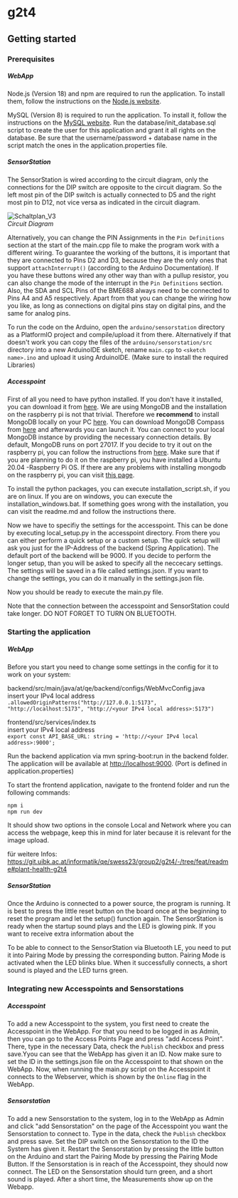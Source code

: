 # g2t4


## Getting started

### Prerequisites

##### WebApp

Node.js (Version 18) and npm are required to run the application. To install them, follow the instructions on the [Node.js website](https://nodejs.org/en/download/).

MySQL (Version 8) is required to run the application. To install it, follow the instructions on the [MySQL website](https://dev.mysql.com/downloads/installer/). Run the database/init_database.sql script to create the user for this application and grant it all rights on the database. Be sure that the username/password + database name in the script match the ones in the application.properties file.

##### SensorStation

The SensorStation is wired according to the circuit diagram, only the connections for the DIP switch are opposite to the circuit diagram. So the left most pin of the DIP switch is actually connected to D5 and the right most pin to D12, not vice versa as indicated in the circuit diagram.

![Schaltplan_V3](https://git.uibk.ac.at/informatik/qe/swess23/group2/g2t4/-/raw/main/Schaltplan_V3.png)\
_Circuit Diagram_

Alternatively, you can change the PIN Assignments in the `Pin Definitions` section at the start of the main.cpp file to make the program work with a different wiring. To guarantee the working of the buttons, it is important that they are connected to Pins D2 and D3, because they are the only ones that support `attachInterrupt()` (according to the Arduino Documentation). If you have these buttons wired any other way than with a pullup resistor, you can also change the mode of the interrupt in the `Pin Definitions` section. Also, the SDA and SCL Pins of the BME688 always need to be connected to Pins A4 and A5 respectively. Apart from that you can change the wiring how you like, as long as connections on digital pins stay on digital pins, and the same for analog pins.

To run the code on the Arduino, open the `arduino/sensorstation` directory as a PlatformIO project and compile/upload it from there. Alternatively if that doesn't work you can copy the files of the `arduino/sensorstation/src` directory into a new ArduinoIDE sketch, rename `main.cpp` to `<sketch name>.ino` and upload it using ArduinoIDE. (Make sure to install the required Libraries)

##### Accesspoint

First of all you need to have python installed. If you don't have it installed, you can download it from [here](https://www.python.org/downloads/). We are using MongoDB and the installation on the raspberry pi is not that trivial. Therefore we **recommend** to install MongoDB locally on your PC [here](https://www.mongodb.com/try/download/community). You can download MongoDB Compass from [here](https://www.mongodb.com/try/download/compass) and afterwards you can launch it. You can connect to your local MongoDB instance by providing the necessary connection details. By default, MongoDB runs on port 27017. If you decide to try it out on the raspberry pi, you can follow the instructions from [here](https://www.mongodb.com/developer/products/mongodb/mongodb-on-raspberry-pi/). Make sure that if you are planning to do it on the raspberry pi, you have installed a Ubuntu 20.04 -Raspberry Pi OS. If there are any problems with installing mongodb on the raspberry pi, you can visit [this page](https://www.donskytech.com/how-to-install-mongodb-on-raspberry-pi/).

To install the python packages, you can execute installation_script.sh, if you are on linux. If you are on windows, you can execute the installation_windows.bat. If something goes wrong with the installation, you can visit the readme.md and follow the instructions there.

Now we have to specifiy the settings for the accesspoint. This can be done by executing local_setup.py in the accesspoint directory. From there you can either perform a quick setup or a custom setup. The quick setup will ask you just for the IP-Address of the backend (Spring Application). The default port of the backend will be 9000. If you decide to perform the longer setup, than you will be asked to specify all the neccecary settings. The settings will be saved in a file called settings.json. If you want to change the settings, you can do it manually in the settings.json file.

Now you should be ready to execute the main.py file.

Note that the connection between the accesspoint and SensorStation could take longer. DO NOT FORGET TO TURN ON BLUETOOTH.

### Starting the application

##### WebApp

Before you start you need to change some settings in the config for it to work on your system:

backend/src/main/java/at/qe/backend/configs/WebMvcConfig.java\
insert your IPv4 local address\
`.allowedOriginPatterns("http://127.0.0.1:5173", "http://localhost:5173", "http://<your IPv4 local address>:5173")`

frontend/src/services/index.ts\
insert your IPv4 local address\
`export const API_BASE_URL: string = 'http://<your IPv4 local address>:9000';`

Run the backend application via mvn spring-boot:run in the backend folder. The application will be available at [http://localhost:9000](http://localhost:9000). (Port is defined in application.properties)

To start the frontend application, navigate to the frontend folder and run the following commands:

```
npm i
npm run dev
```

It should show two options in the console Local and Network where you can access the webpage, keep this in mind for later because it is relevant for the image upload.

für weitere Infos: https://git.uibk.ac.at/informatik/qe/swess23/group2/g2t4/-/tree/feat/readme#plant-health-g2t4

##### SensorStation

Once the Arduino is connected to a power source, the program is running. It is best to press the little reset button on the board once at the beginning to reset the program and let the setup() function again. The SensorStation is ready when the startup sound plays and the LED is glowing pink. If you want to receive extra information about the 

To be able to connect to the SensorStation via Bluetooth LE, you need to put it into Pairing Mode by pressing the corresponding button. Pairing Mode is activated when the LED blinks blue. When it successfully connects, a short sound is played and the LED turns green.

### Integrating new Accesspoints and Sensorstations

##### Accesspoint

To add a new Accesspoint to the system, you first need to create the Accesspoint in the WebApp. For that you need to be logged in as Admin, then you can go to the Access Points Page and press "add Access Point". There, type in the necessary Data, check the `Publish` checkbox and press save.Yyou can see that the WebApp has given it an ID. Now make sure to set the ID in the settings.json file on the Accesspoint to that shown on the WebApp. Now, when running the main.py script on the Accesspoint it connects to the Webserver, which is shown by the `Online` flag in the WebApp.

##### Sensorstation

To add a new Sensorstation to the system, log in to the WebApp as Admin and click "add Sensorstation" on the page of the Accesspoint you want the Sensorstation to connect to. Type in the data, check the `Publish` checkbox and press save. Set the DIP switch on the Sensorstation to the ID the System has given it. Restart the Sensorstation by pressing the little button on the Arduino and start the Pairing Mode by pressing the Pairing Mode Button. If the Sensorstation is in reach of the Accesspoint, they should now connect. The LED on the Sensorstation should turn green, and a short sound is played. After a short time, the Measurements show up on the Webapp.
